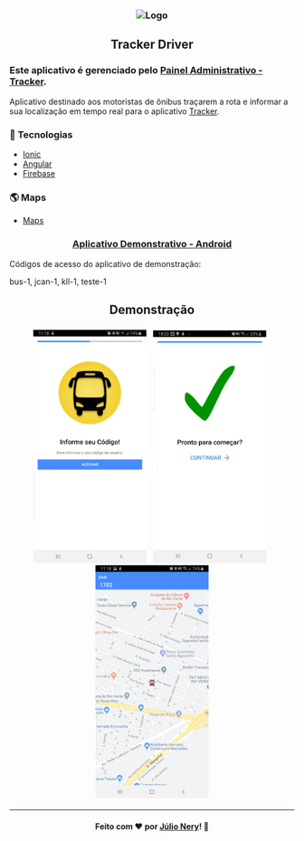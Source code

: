 <h3 align="center">
    <img alt="Logo" title="#logo" width="200px" src="https://github.com/julionery/ionic-firebase-tracker-driver/blob/master/resources/icon.png?raw=true">
</h3>
<h2 align="center">Tracker Driver</h2>

### Este aplicativo é gerenciado pelo [Painel Administrativo - Tracker](https://github.com/julionery/angular-firebase-tracker-admin).

Aplicativo destinado aos motoristas de ônibus traçarem a rota e informar a sua localização em tempo real para o aplicativo [Tracker](https://github.com/julionery/ionic-firebase-tracker-app).

### :rocket: Tecnologias
 - [Ionic](https://ionicframework.com/)
 - [Angular](https://angular.io/)
 - [Firebase](https://firebase.google.com/?hl=pt-br)

### :earth_americas: Maps
 - [Maps](https://cloud.google.com/maps-platform/maps?hl=pt)


<h3 align="center">
  <a href="https://github.com/JulioNery/TrackerDriver/blob/master/SansaoGeo.apk">Aplicativo Demonstrativo - Android</a>
</h3>

Códigos de acesso do aplicativo de demonstração:

bus-1, jcan-1, kll-1, teste-1 

<h2 align="center">Demonstração</h2>

<h3 align="center">
    <img alt="Code" title="#code" width="200px" src="https://github.com/julionery/docs/blob/master/Tracker/code.jpeg?raw=true">&nbsp;&nbsp;  
    <img alt="Confirm" title="#confirm" width="200px" src="https://github.com/julionery/docs/blob/master/Tracker/confirm.jpeg?raw=true">&nbsp;&nbsp;
    <img alt="Location" title="#location" width="200px" src="https://github.com/julionery/docs/blob/master/Tracker/location.jpeg?raw=true">
</h3>

---

<h4 align="center">
    Feito com ❤ por <a href="https://www.linkedin.com/in/julio-nery/" target="_blank">Júlio Nery</a>!
    <g-emoji class="g-emoji" alias="wave" fallback-src="https://github.githubassets.com/images/icons/emoji/unicode/1f44b.png">👋</g-emoji>
</h4>

